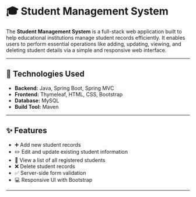 # 🎓 Student Management System

The **Student Management System** is a full-stack web application built to help educational institutions manage student records efficiently. It enables users to perform essential operations like adding, updating, viewing, and deleting student details via a simple and responsive web interface.

---

## 🚀 Technologies Used

- **Backend:** Java, Spring Boot, Spring MVC
- **Frontend:** Thymeleaf, HTML, CSS, Bootstrap
- **Database:** MySQL
- **Build Tool:** Maven

---

## ✨ Features

- ➕ Add new student records  
- ✏️ Edit and update existing student information  
- 👀 View a list of all registered students  
- ❌ Delete student records  
- ✅ Server-side form validation  
- 💻 Responsive UI with Bootstrap

---


